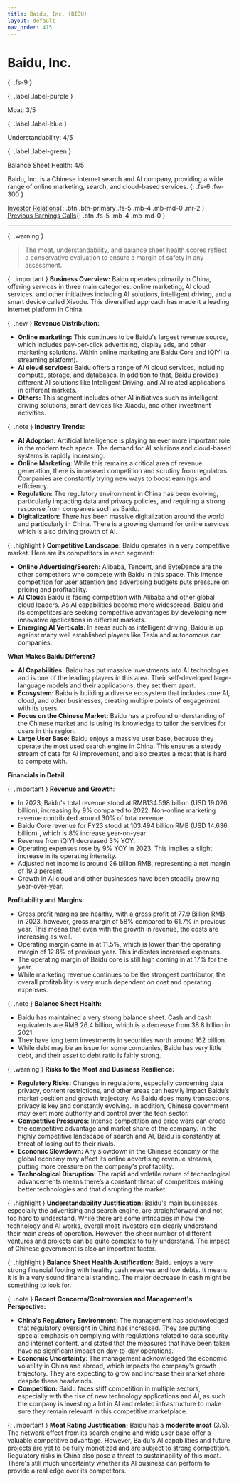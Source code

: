 ```yaml
---
title: Baidu, Inc. (BIDU)
layout: default
nav_order: 415
---
```


# Baidu, Inc.
{: .fs-9 }

{: .label .label-purple }

Moat: 3/5

{: .label .label-blue }

Understandability: 4/5

{: .label .label-green }

Balance Sheet Health: 4/5

Baidu, Inc. is a Chinese internet search and AI company, providing a wide range of online marketing, search, and cloud-based services.
{: .fs-6 .fw-300 }

[Investor Relations](https://www.google.com/search?q=BIDU+investor+relations){: .btn .btn-primary .fs-5 .mb-4 .mb-md-0 .mr-2 }
[Previous Earnings Calls](https://discountingcashflows.com/company/BIDU/transcripts/){: .btn .fs-5 .mb-4 .mb-md-0 }

---

{: .warning }
>The moat, understandability, and balance sheet health scores reflect a conservative evaluation to ensure a margin of safety in any assessment.



{: .important }
**Business Overview:**
Baidu operates primarily in China, offering services in three main categories: online marketing, AI cloud services, and other initiatives including AI solutions, intelligent driving, and a smart device called Xiaodu. This diversified approach has made it a leading internet platform in China.

{: .new }
**Revenue Distribution:**
*   **Online marketing:** This continues to be Baidu's largest revenue source, which includes pay-per-click advertising, display ads, and other marketing solutions. Within online marketing are Baidu Core and iQIYI (a streaming platform).
*   **AI cloud services:** Baidu offers a range of AI cloud services, including compute, storage, and databases. In addition to that, Baidu provides different AI solutions like Intelligent Driving, and AI related applications in different markets.
*   **Others:** This segment includes other AI initiatives such as intelligent driving solutions, smart devices like Xiaodu, and other investment activities.

{: .note }
**Industry Trends:**

*   **AI Adoption:** Artificial Intelligence is playing an ever more important role in the modern tech space. The demand for AI solutions and cloud-based systems is rapidly increasing.
*   **Online Marketing:** While this remains a critical area of revenue generation, there is increased competition and scrutiny from regulators. Companies are constantly trying new ways to boost earnings and efficiency.
*   **Regulation:** The regulatory environment in China has been evolving, particularly impacting data and privacy policies, and requiring a strong response from companies such as Baidu.
*  **Digitalization:** There has been massive digitalization around the world and particularly in China. There is a growing demand for online services which is also driving growth of AI.

{: .highlight }
**Competitive Landscape:**
Baidu operates in a very competitive market. Here are its competitors in each segment:
*  **Online Advertising/Search:** Alibaba, Tencent, and ByteDance are the other competitors who compete with Baidu in this space. This intense competition for user attention and advertising budgets puts pressure on pricing and profitability.
*   **AI Cloud:** Baidu is facing competition with Alibaba and other global cloud leaders. As AI capabilities become more widespread, Baidu and its competitors are seeking competitive advantages by developing new innovative applications in different markets.
*   **Emerging AI Verticals:** In areas such as intelligent driving, Baidu is up against many well established players like Tesla and autonomous car companies.

**What Makes Baidu Different?**
*   **AI Capabilities:** Baidu has put massive investments into AI technologies and is one of the leading players in this area. Their self-developed large-language models and their applications, they set them apart.
*   **Ecosystem:** Baidu is building a diverse ecosystem that includes core AI, cloud, and other businesses, creating multiple points of engagement with its users.
*  **Focus on the Chinese Market:** Baidu has a profound understanding of the Chinese market and is using its knowledge to tailor the services for users in this region.
*  **Large User Base:** Baidu enjoys a massive user base, because they operate the most used search engine in China. This ensures a steady stream of data for AI improvement, and also creates a moat that is hard to compete with.

**Financials in Detail:**

{: .important }
**Revenue and Growth**:
*   In 2023, Baidu's total revenue stood at RMB134.598 billion (USD 19.026 billion), increasing by 9% compared to 2022. Non-online marketing revenue contributed around 30% of total revenue.
*   Baidu Core revenue for FY23 stood at 103.494 billion RMB (USD 14.636 billion) , which is 8% increase year-on-year
*   Revenue from iQIYI decreased 3% YOY.
*   Operating expenses rose by 9% YOY in 2023. This implies a slight increase in its operating intensity.
*   Adjusted net income is around 26 billion RMB, representing a net margin of 19.3 percent.
*   Growth in AI cloud and other businesses have been steadily growing year-over-year.

**Profitability and Margins**:
*   Gross profit margins are healthy, with a gross profit of 77.9 Billion RMB in 2023, however, gross margin of 58% compared to 61.7% in previous year. This means that even with the growth in revenue, the costs are increasing as well.
*   Operating margin came in at 11.5%, which is lower than the operating margin of 12.8% of previous year. This indicates increased expenses.
*  The operating margin of Baidu core is still high coming in at 17% for the year.
*   While marketing revenue continues to be the strongest contributor, the overall profitability is very much dependent on cost and operating expenses.

{: .note }
**Balance Sheet Health:**

*   Baidu has maintained a very strong balance sheet. Cash and cash equivalents are RMB 26.4 billion, which is a decrease from 38.8 billion in 2021.
*    They have long term investments in securities worth around 162 billion.
*   While debt may be an issue for some companies, Baidu has very little debt, and their asset to debt ratio is fairly strong.

{: .warning }
**Risks to the Moat and Business Resilience:**

*  **Regulatory Risks:** Changes in regulations, especially concerning data privacy, content restrictions, and other areas can heavily impact Baidu’s market position and growth trajectory. As Baidu does many transactions, privacy is key and constantly evolving. In addition, Chinese government may exert more authority and control over the tech sector.
*   **Competitive Pressures:** Intense competition and price wars can erode the competitive advantage and market share of the company. In the highly competitive landscape of search and AI, Baidu is constantly at threat of losing out to their rivals.
*   **Economic Slowdown:** Any slowdown in the Chinese economy or the global economy may affect its online advertising revenue streams, putting more pressure on the company's profitability.
*  **Technological Disruption:** The rapid and volatile nature of technological advancements means there’s a constant threat of competitors making better technologies and that disrupting the market.

{: .highlight }
**Understandability Justification:**
Baidu's main businesses, especially the advertising and search engine, are straightforward and not too hard to understand. While there are some intricacies in how the technology and AI works, overall most investors can clearly understand their main areas of operation. However, the sheer number of different ventures and projects can be quite complex to fully understand. The impact of Chinese government is also an important factor.

{: .highlight }
**Balance Sheet Health Justification:**
Baidu enjoys a very strong financial footing with healthy cash reserves and low debts. It means it is in a very sound financial standing. The major decrease in cash might be something to look for.

{: .note }
**Recent Concerns/Controversies and Management's Perspective:**
*   **China's Regulatory Environment:** The management has acknowledged that regulatory oversight in China has increased. They are putting special emphasis on complying with regulations related to data security and internet content, and stated that the measures that have been taken have no significant impact on day-to-day operations.
*  **Economic Uncertainty**: The management acknowledged the economic volatility in China and abroad, which impacts the company's growth trajectory. They are expecting to grow and increase their market share despite these headwinds.
*   **Competition:** Baidu faces stiff competition in multiple sectors, especially with the rise of new technology applications and AI, as such the company is investing a lot in AI and related infrastructure to make sure they remain relevant in this competitive marketplace.

{: .important }
**Moat Rating Justification:**
Baidu has a **moderate moat** (3/5). The network effect from its search engine and wide user base offer a valuable competitive advantage. However, Baidu's AI capabilities and future projects are yet to be fully monetized and are subject to strong competition. Regulatory risks in China also pose a threat to sustainability of this moat. There's still much uncertainty whether its AI business can perform to provide a real edge over its competitors.
